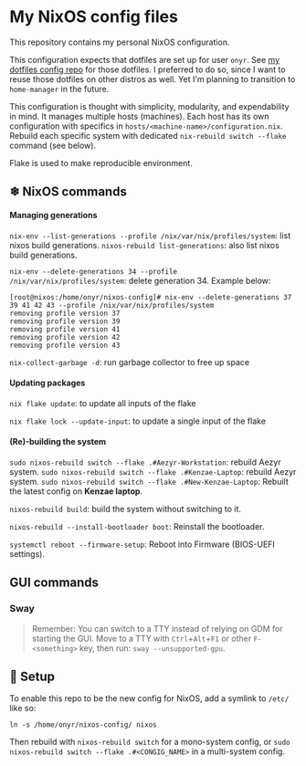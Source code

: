 # My NixOS config files

This repository contains my personal NixOS configuration.

This configuration expects that dotfiles are set up for user `onyr`. See [my dotfiles config repo](https://github.com/0nyr/dotfiles) for those dotfiles. I preferred to do so, since I want to reuse those dotfiles on other distros as well. Yet I'm planning to transition to `home-manager` in the future.

This configuration is thought with simplicity, modularity, and expendability in mind. It manages multiple hosts (machines). Each host has its own configuration with specifics in `hosts/<machine-name>/configuration.nix`. Rebuild each specific system with dedicated `nix-rebuild switch --flake` command (see below).

Flake is used to make reproducible environment.

## ❄ NixOS commands

#### Managing generations

`nix-env --list-generations --profile /nix/var/nix/profiles/system`: list nixos build generations.
`nixos-rebuild list-generations`: also list nixos build generations.

`nix-env --delete-generations 34 --profile /nix/var/nix/profiles/system`: delete generation 34. Example below:

```
[root@nixos:/home/onyr/nixos-config]# nix-env --delete-generations 37 39 41 42 43 --profile /nix/var/nix/profiles/system
removing profile version 37
removing profile version 39
removing profile version 41
removing profile version 42
removing profile version 43
```

`nix-collect-garbage -d`: run garbage collector to free up space

#### Updating packages

`nix flake update`: to update all inputs of the flake

`nix flake lock --update-input`: to update a single input of the flake

#### (Re)-building the system

`sudo nixos-rebuild switch --flake .#Aezyr-Workstation`: rebuild Aezyr system.
`sudo nixos-rebuild switch --flake .#Kenzae-Laptop`: rebuild Aezyr system.
`sudo nixos-rebuild switch --flake .#New-Kenzae-Laptop`: Rebuilt the latest config on **Kenzae laptop**.

`nixos-rebuild build`: build the system without switching to it.

`nixos-rebuild --install-bootloader boot`: Reinstall the bootloader.

`systemctl reboot --firmware-setup`: Reboot into Firmware (BIOS-UEFI settings).

## GUI commands

### Sway

> Remember: You can switch to a TTY instead of relying on GDM for starting the GUI. Move to a TTY with `Ctrl`+`Alt`+`F1` or other `F-<something>` key, then run: `sway --unsupported-gpu`.

## 🌱 Setup

To enable this repo to be the new config for NixOS, add a symlink to `/etc/` like so:

```shell
ln -s /home/onyr/nixos-config/ nixos
```

Then rebuild with `nixos-rebuild switch` for a mono-system config, or `sudo nixos-rebuild switch --flake .#<CONGIG_NAME>` in a multi-system config.
